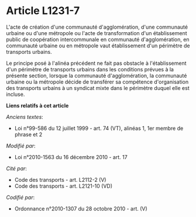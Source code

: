 # Article L1231-7

L'acte de création d'une communauté d'agglomération, d'une communauté urbaine ou d'une métropole ou l'acte de transformation
d'un établissement public de coopération intercommunale en communauté d'agglomération, en communauté urbaine ou en métropole
vaut établissement d'un périmètre de transports urbains.

Le principe posé à l'alinéa précédent ne fait pas obstacle à l'établissement d'un périmètre de transports urbains dans les
conditions prévues à la présente section, lorsque la communauté d'agglomération, la communauté urbaine ou la métropole décide
de transférer sa compétence d'organisation des transports urbains à un syndicat mixte dans le périmètre duquel elle est
incluse.

**Liens relatifs à cet article**

_Anciens textes_:

  - Loi n°99-586 du 12 juillet 1999 - art. 74 (VT), alinéas 1, 1er membre de phrase et 2

_Modifié par_:

  - Loi n°2010-1563 du 16 décembre 2010 - art. 17

_Cité par_:

  - Code des transports - art. L2112-2 (V)
  - Code des transports - art. L2121-10 (VD)

_Codifié par_:

  - Ordonnance n°2010-1307 du 28 octobre 2010 - art. (V)

